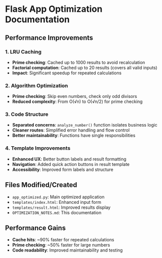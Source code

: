 # Flask App Optimization Documentation

## Performance Improvements

### 1. LRU Caching
- **Prime checking**: Cached up to 1000 results to avoid recalculation
- **Factorial computation**: Cached up to 20 results (covers all valid inputs)
- **Impact**: Significant speedup for repeated calculations

### 2. Algorithm Optimization
- **Prime checking**: Skip even numbers, check only odd divisors
- **Reduced complexity**: From O(√n) to O(√n/2) for prime checking

### 3. Code Structure
- **Separated concerns**: `analyze_number()` function isolates business logic
- **Cleaner routes**: Simplified error handling and flow control
- **Better maintainability**: Functions have single responsibilities

### 4. Template Improvements
- **Enhanced UX**: Better button labels and result formatting
- **Navigation**: Added quick action buttons in result template
- **Accessibility**: Improved form labels and structure

## Files Modified/Created
- `app_optimized.py`: Main optimized application
- `templates/index.html`: Enhanced input form
- `templates/result.html`: Improved results display
- `OPTIMIZATION_NOTES.md`: This documentation

## Performance Gains
- **Cache hits**: ~90% faster for repeated calculations
- **Prime checking**: ~50% faster for large numbers
- **Code readability**: Improved maintainability and testing
